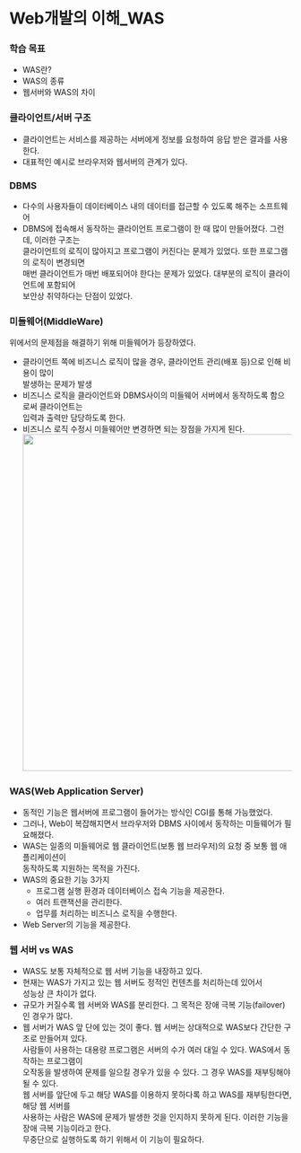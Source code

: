# Web개발의 이해_WAS
### 학습 목표
- WAS란?
- WAS의 종류
- 웹서버와 WAS의 차이

### 클라이언트/서버 구조
- 클라이언트는 서비스를 제공하는 서버에게 정보를 요청하여 응답 받은 결과를 사용한다.
- 대표적인 예시로 브라우저와 웹서버의 관계가 있다.

### DBMS
- 다수의 사용자들이 데이터베이스 내의 데이터를 접근할 수 있도록 해주는 소프트웨어<br>
- DBMS에 접속해서 동작하는 클라이언트 프로그램이 한 때 많이 만들어졌다. 그런데, 이러한 구조는<br>
  클라이언트의 로직이 많아지고 프로그램이 커진다는 문제가 있었다. 또한 프로그램의 로직이 변경되면<br>
  매번 클라이언트가 매번 배포되어야 한다는 문제가 있었다. 대부분의 로직이 클라이언트에 포함되어<br>
  보안상 취약하다는 단점이 있었다.<br>

### 미들웨어(MiddleWare)
위에서의 문제점을 해결하기 위해 미들웨어가 등장하였다.<br>
- 클라이언트 쪽에 비즈니스 로직이 많을 경우, 클라이언트 관리(배포 등)으로 인해 비용이 많이<br>
  발생하는 문제가 발생<br>
- 비즈니스 로직을 클라이언트와 DBMS사이의 미들웨어 서버에서 동작하도록 함으로써 클라이언트는<br>
  입력과 출력만 담당하도록 한다.<br>
- 비즈니스 로직 수정시 미들웨어만 변경하면 되는 장점을 가지게 된다.<br>
<img src="https://github.com/JMsuper/boostcourse_web_backend/blob/main/img/%EB%AF%B8%EB%93%A4%EC%9B%A8%EC%96%B4.png" width="600"><br>

### WAS(Web Application Server)
- 동적인 기능은 웹서버에 프로그램이 들어가는 방식인 CGI를 통해 가능했었다.
- 그러나, Web이 복잡해지면서 브라우저와 DBMS 사이에서 동작하는 미들웨어가 필요해졌다.
- WAS는 일종의 미들웨어로 웹 클라이언트(보통 웹 브라우저)의 요청 중 보통 웹 애플리케이션이<br>
  동작하도록 지원하는 목적을 가진다.
- WAS의 중요한 기능 3가지
  - 프로그램 실행 환경과 데이터베이스 접속 기능을 제공한다.
  - 여러 트랜잭션을 관리한다.
  - 업무를 처리하는 비즈니스 로직을 수행한다.
- Web Server의 기능을 제공한다.

### 웹 서버 vs WAS
- WAS도 보통 자체적으로 웹 서버 기능을 내장하고 있다.
- 현재는 WAS가 가지고 있는 웹 서버도 정적인 컨텐츠를 처리하는데 있어서<br>
  성능상 큰 차이가 없다.
- 규모가 커질수록 웹 서버와 WAS를 분리한다. 그 목적은 장애 극복 기능(failover)인 경우가 많다.
- 웹 서버가 WAS 앞 단에 있는 것이 좋다. 웹 서버는 상대적으로 WAS보다 간단한 구조로 만들어져 있다.<br>
  사람들이 사용하는 대용량 프로그램은 서버의 수가 여러 대일 수 있다. WAS에서 동작하는 프로그램이<br>
  오작동을 발생하여 문제를 일으킬 경우가 있을 수 있다. 그 경우 WAS를 재부팅해야 될 수 있다.<br>
  웹 서버를 앞단에 두고 해당 WAS를 이용하지 못하다록 하고 WAS를 재부팅한다면, 해당 웹 서버를<br>
  사용하는 사람은 WAS에 문제가 발생한 것을 인지하지 못하게 된다. 이러한 기능을 장애 극복 기능이라고 한다.<br>
  무중단으로 실행하도록 하기 위해서 이 기능이 필요하다.
